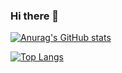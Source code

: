 ### Hi there 👋

[![Anurag's GitHub stats](https://github-readme-stats.vercel.app/api?username=diwao)](https://github.com/anuraghazra/github-readme-stats)

[![Top Langs](https://github-readme-stats.vercel.app/api/top-langs/?username=diwao&layout=compact)](https://github.com/anuraghazra/github-readme-stats)

<!--
**diwao/diwao** is a ✨ _special_ ✨ repository because its `README.md` (this file) appears on your GitHub profile.

Here are some ideas to get you started:

- 🔭 I’m currently working on ...
- 🌱 I’m currently learning ...
- 👯 I’m looking to collaborate on ...
- 🤔 I’m looking for help with ...
- 💬 Ask me about ...
- 📫 How to reach me: ...
- 😄 Pronouns: ...
- ⚡ Fun fact: ...
-->
